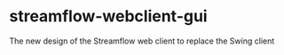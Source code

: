 streamflow-webclient-gui
========================

The new design of the Streamflow web client to replace the Swing client
